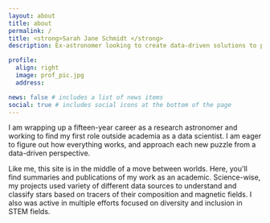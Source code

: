 ```yaml
---
layout: about
title: about
permalink: /
title: <strong>Sarah Jane Schmidt </strong>
description: Ex-astronomer looking to create data-driven solutions to problems on Earth.

profile:
  align: right
  image: prof_pic.jpg
  address: 

news: false # includes a list of news items
social: true # includes social icons at the bottom of the page
---
```


I am wrapping up a fifteen-year career as a research astronomer and working to find my first role outside academia as a data scientist. I am eager to figure out how everything works, and approach each new puzzle from a data-driven perspective. 

Like me, this site is in the middle of a move between worlds. Here, you'll find summaries and publications of my work as an academic. Science-wise, my projects used variety of different data sources to understand and classify stars based on tracers of their composition and magnetic fields. I also was active in multiple efforts focused on diversity and inclusion in STEM fields. 



